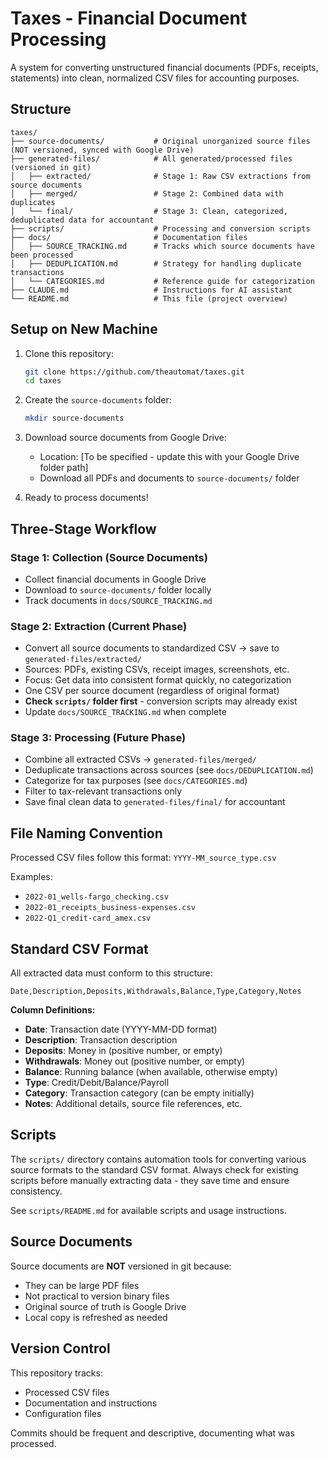 # Taxes - Financial Document Processing

A system for converting unstructured financial documents (PDFs, receipts, statements) into clean, normalized CSV files for accounting purposes.

## Structure

```
taxes/
├── source-documents/           # Original unorganized source files (NOT versioned, synced with Google Drive)
├── generated-files/            # All generated/processed files (versioned in git)
│   ├── extracted/              # Stage 1: Raw CSV extractions from source documents
│   ├── merged/                 # Stage 2: Combined data with duplicates
│   └── final/                  # Stage 3: Clean, categorized, deduplicated data for accountant
├── scripts/                    # Processing and conversion scripts
├── docs/                       # Documentation files
│   ├── SOURCE_TRACKING.md      # Tracks which source documents have been processed
│   ├── DEDUPLICATION.md        # Strategy for handling duplicate transactions
│   └── CATEGORIES.md           # Reference guide for categorization
├── CLAUDE.md                   # Instructions for AI assistant
└── README.md                   # This file (project overview)
```

## Setup on New Machine

1. Clone this repository:
   ```bash
   git clone https://github.com/theautomat/taxes.git
   cd taxes
   ```

2. Create the `source-documents` folder:
   ```bash
   mkdir source-documents
   ```

3. Download source documents from Google Drive:
   - Location: [To be specified - update this with your Google Drive folder path]
   - Download all PDFs and documents to `source-documents/` folder

4. Ready to process documents!

## Three-Stage Workflow

### Stage 1: Collection (Source Documents)
- Collect financial documents in Google Drive
- Download to `source-documents/` folder locally
- Track documents in `docs/SOURCE_TRACKING.md`

### Stage 2: Extraction (Current Phase)
- Convert all source documents to standardized CSV → save to `generated-files/extracted/`
- Sources: PDFs, existing CSVs, receipt images, screenshots, etc.
- Focus: Get data into consistent format quickly, no categorization
- One CSV per source document (regardless of original format)
- **Check `scripts/` folder first** - conversion scripts may already exist
- Update `docs/SOURCE_TRACKING.md` when complete

### Stage 3: Processing (Future Phase)
- Combine all extracted CSVs → `generated-files/merged/`
- Deduplicate transactions across sources (see `docs/DEDUPLICATION.md`)
- Categorize for tax purposes (see `docs/CATEGORIES.md`)
- Filter to tax-relevant transactions only
- Save final clean data to `generated-files/final/` for accountant

## File Naming Convention

Processed CSV files follow this format: `YYYY-MM_source_type.csv`

Examples:
- `2022-01_wells-fargo_checking.csv`
- `2022-01_receipts_business-expenses.csv`
- `2022-Q1_credit-card_amex.csv`

## Standard CSV Format

All extracted data must conform to this structure:

```csv
Date,Description,Deposits,Withdrawals,Balance,Type,Category,Notes
```

**Column Definitions:**
- **Date**: Transaction date (YYYY-MM-DD format)
- **Description**: Transaction description
- **Deposits**: Money in (positive number, or empty)
- **Withdrawals**: Money out (positive number, or empty)
- **Balance**: Running balance (when available, otherwise empty)
- **Type**: Credit/Debit/Balance/Payroll
- **Category**: Transaction category (can be empty initially)
- **Notes**: Additional details, source file references, etc.

## Scripts

The `scripts/` directory contains automation tools for converting various source formats to the standard CSV format. Always check for existing scripts before manually extracting data - they save time and ensure consistency.

See `scripts/README.md` for available scripts and usage instructions.

## Source Documents

Source documents are **NOT** versioned in git because:
- They can be large PDF files
- Not practical to version binary files
- Original source of truth is Google Drive
- Local copy is refreshed as needed

## Version Control

This repository tracks:
- Processed CSV files
- Documentation and instructions
- Configuration files

Commits should be frequent and descriptive, documenting what was processed.
